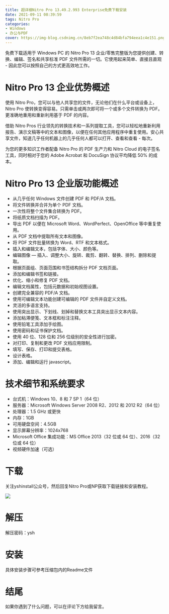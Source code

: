 ```yaml
---
title: 超详细Nitro Pro 13.49.2.993 Enterprise免费下载安装
date: 2021-09-11 08:39:59
tags: Nitro Pro
categories: 
- Windows
- 办公与PDF
cover: https://img-blog.csdnimg.cn/8eb7f2ea748c4d84bfa794eea1c4e151.png
---
```


免费下载适用于 Windows PC 的 Nitro Pro 13 企业/零售完整版为您提供创建、转换、编辑、签名和共享标准 PDF 文件所需的一切。它使用起来简单、直接且直观 - 因此您可以按照自己的方式更高效地工作。

# Nitro Pro 13 企业优势概述
使用 Nitro Pro，您可以与他人共享您的文件，无论他们在什么平台或设备上，Nitro Pro 使转换变得容易。只需单击或两次即可将一个或多个文件转换为 PDF。更准确地重用和重新利用基于 PDF 的内容。

借助 Nitro Pros 行业领先的转换技术和一系列提取工具，您可以轻松地重新利用报告、演示文稿等中的文本和图像，以便在任何其他应用程序中重复使用。安心共享文件，知道几乎任何机器上的几乎任何人都可以打开、查看和查看 - 每次。

为您的更多知识工作者配备 Nitro Pro 的 PDF 生产力和 Nitro Cloud 的电子签名工具，同时相对于您的 Adob​​e Acrobat 和 DocuSign 协议平均降低 50% 的成本。

# Nitro Pro 13 企业版功能概述
- 从几乎任何 Windows 文件创建 PDF 和 PDF/A 文档。
- 将文件转换并合并为单个 PDF 文档。
- 一次性将整个文件集合转换为 PDF。
- 将纸质文档扫描为 PDF。
- 导出 PDF 以便在 Microsoft Word、WordPerfect、OpenOffice 等中重复使用。
- 从 PDF 文档中提取所有文本和图像。
- 将 PDF 文件批量转换为 Word、RTF 和文本格式。
- 插入和编辑文本，包括字体、大小、颜色等。
- 编辑图像 — 插入、调整大小、旋转、裁剪、翻转、替换、排列、删除和提取。
- 根据页面组、页面范围和书签结构拆分 PDF 文档页面。
- 添加和编辑书签和链接。
- 优化、缩小和修复 PDF 文档。
- 编辑文档属性，包括元数据和初始视图设置。
- 创建完全兼容的 PDF/A 文档。
- 使用可编辑文本功能创建可编辑的 PDF 文件并自定义文档。
- 灵活的多语言支持。
- 使用突出显示、下划线、划掉和替换文本工具突出显示文本内容。
- 添加粘滞便笺、文本框和标注注释。
- 使用铅笔工具添加手绘图。
- 使用密码和证书保护文档。
- 使用 40 位、128 位和 256 位级别的安全性进行加密。
- 对打印、复制和更改 PDF 文档应用限制。
- 填写、保存、打印和提交表格。
- 设计表格。
- 添加、编辑和运行 javascript。

# 技术细节和系统要求
- 台式机：Windows 10、8 和 7 SP 1（64 位）
- 服务器：Microsoft Windows Server 2008 R2、2012 和 2012 R2（64 位）
- 处理器：1.5 GHz 或更快
- 内存：1GB
- 可用硬盘空间：4.5GB
- 显示屏幕分辨率：1024x768
- Microsoft Office 集成功能：MS Office 2013（32 位或 64 位）、2016（32 位或 64 位）
- 视频硬件加速（可选）

# 下载
关注yshinstall公众号，然后回复Nitro Pro或NP获取下载链接和安装教程。

![](https://img-blog.csdnimg.cn/f824f9d6c4ca40549a3d02de1938c17c.jpg#pic_center)

# 解压
解压密码：ysh

# 安装
具体安装步骤可参考压缩包内的Readme文件

# 结尾
如果你遇到了什么问题，可以在评论下方给我留言。


